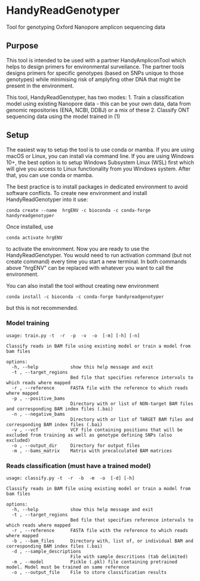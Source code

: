 # HandyReadGenotyper
Tool for genotyping Oxford Nanopore amplicon sequencing data

## Purpose
This tool is intended to be used with a partner HandyAmpliconTool which helps to design primers for environmental surveilance. The partner tools designs primers for specific genotypes (based on SNPs unique to those genotypes) while minimising risk of amplyfing other DNA that might be present in the environment.

This tool, HandyReadGenotyper, has two modes: 
    1. Train a classification model using existing Nanopore data - this can be your own data, data from genomic repositories (ENA, NCBI, DDBJ) or a mix of these
    2. Classify ONT sequencing data using the model trained in (1)

## Setup
The easiest way to setup the tool is to use conda or mamba. If you are using macOS or Linux, you can install via command line. If you are using Windows 10+, the best option is to setup Windows Subsystem Linux (WSL) first which will give you access to Linux functionality from you Windows system. After that, you can use conda or mamba.

The best practice is to install packages in dedicated environment to avoid software conflicts. To create new environment and install HandyReadGenotyper into it use:
```
conda create --name  hrgENV -c bioconda -c conda-forge handyreadgenotyper
```
Once installed, use
```
conda activate hrgENV
```
to activate the environment. Now you are ready to use the HandyReadGenotyper. You would need to run activation command (but not create command) every time you start a new terminal. In both commands above "hrgENV" can be replaced with whatever you want to call the environment. 

You can also install the tool without creating new environment
```
conda install -c bioconda -c conda-forge handyreadgenotyper
```
but this is not recommended.

### Model training
```
usage: train.py -t  -r  -p  -v  -o  [-m] [-h] [-n] 

Classify reads in BAM file using existing model or train a model from bam files

options:
  -h, --help            show this help message and exit
  -t , --target_regions 
                        Bed file that specifies reference intervals to which reads where mapped
  -r , --reference      FASTA file with the reference to which reads where mapped
  -p , --positive_bams 
                        Directory with or list of NON-target BAM files and corresponding BAM index files (.bai)
  -n , --negative_bams 
                        Directory with or list of TARGET BAM files and corresponding BAM index files (.bai)
  -v , --vcf            VCF file containing positions that will be excluded from training as well as genotype defining SNPs (also excluded)
  -o , --output_dir     Directory for output files
  -m , --bams_matrix    Matrix with precalculated BAM matrices
```
### Reads classification (must have a trained model)
```
usage: classify.py -t  -r  -b  -m  -o  [-d] [-h]

Classify reads in BAM file using existing model or train a model from bam files

options:
  -h, --help            show this help message and exit
  -t , --target_regions 
                        Bed file that specifies reference intervals to which reads where mapped
  -r , --reference      FASTA file with the reference to which reads where mapped
  -b , --bam_files      Directory with, list of, or individual BAM and corresponding BAM index files (.bai)
  -d , --sample_descriptions 
                        File with sample descritions (tab delimited)
  -m , --model          Pickle (.pkl) file containing pretrained model. Model must be trained on same reference
  -o , --output_file    File to store classification results

```
